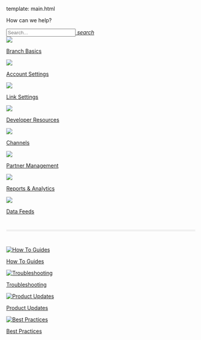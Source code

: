 template: main.html
<div class="main-page">
<p class="greeting">How can we help?</p>
  <div class="search-bar">
    <div class="search-input">
      <a href="#dialog-search" id="main-page-search" title="Search">
        <input type="text" name="query" placeholder="Search..." autocapitalize="off" autocorrect="off" autocomplete="off" spellcheck="false" data-md-component="query" data-md-state="active">
        <i class="branch-header-search md-icon material-icons">search</i>
      </a>
    </div>
  </div>
  <!-- row 1 -->
  <div class="main-nav">
    <div class="nav-wrap">
      <a href="/docs/">
        <img src="/img/pages/main-page/basics-dot.png" />
        <p>Branch Basics</p>
      </a>
      <a href="/pages/dashboard/account-settings/">
        <img src="/img/pages/main-page/account-dot.png" />
        <p>Account Settings</p>
      </a>
      <a href="/pages/links/branch-links-overview/">
        <img src="/img/pages/main-page/links-dot.png" />
        <p>Link Settings</p>
      </a>
      <a href="/pages/resources/native-sdks-and-plugins/">
        <img src="/img/pages/main-page/sdk-dot.png" />
        <p>Developer Resources</p>
      </a>
    </div>
    <div class="clearfix"></div>
    <div class="nav-wrap">
      <a href="/pages/resources/branch-channels/">
        <img src="/img/pages/main-page/channel-dot.png" />
        <p>Channels</p>
      </a>
      <a href="/pages/partner-management/branch-integrated-partners/">
        <img src="/img/pages/main-page/partner-dot.png" />
        <p>Partner Management</p>
      </a>
      <a href="/pages/dashboard/analytics-overview/">
        <img src="/img/pages/main-page/reports-dot.png" />
        <p>Reports & Analytics</p>
      </a>
      <a href="/pages/exports/data-feeds-overview/">
        <img src="/img/pages/main-page/feeds-dot.png" />
        <p>Data Feeds</p>
      </a>
    </div>
    <div class="clearfix"></div>
  </div>
  <!-- divider -->
  <hr style="border:0; background-color: #f0f0f0; height: 5px; margin: 40px 0;" />
  <!-- bottom nav -->
  <div class="bottom-nav">
    <div class="nav-wrap">
      <a href="https://support.branch.io/support/solutions/folders/6000232535">
        <img src="/img/pages/main-page/how-to-dot.png" alt="How To Guides"/>
        <p>How To Guides</p>
      </a>
      <a href="https://support.branch.io/support/solutions/folders/6000232536">
        <img src="/img/pages/main-page/trouble-dot.png" alt="Troubleshooting"/>
        <p>Troubleshooting</p>
      </a>
      <a href="https://support.branch.io/support/solutions/folders/6000232748">
        <img src="/img/pages/main-page/updates-dot.png" alt="Product Updates"/>
        <p>Product Updates</p>
      </a>
      <a href="https://support.branch.io/support/solutions/folders/6000232721">
        <img src="/img/pages/main-page/best-dot.png" alt="Best Practices"/>
        <p>Best Practices</p>
      </a>
    </div>
  </div>
  <div class="clearfix"></div>
  <!--/bottom-nav-->
</div>
